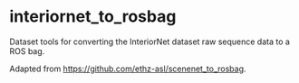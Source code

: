 # interiornet_to_rosbag
Dataset tools for converting the InteriorNet dataset raw sequence data to a ROS bag.

Adapted from https://github.com/ethz-asl/scenenet_to_rosbag.
